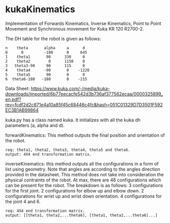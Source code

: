 # kukaKinematics
Implementation of Forwards Kinematics, Inverse Kinematics, Point to Point Movement and Synchronous movement for Kuka KR 120 R2700-2.

The DH table for the robot is given as follows:

    n    theta       alpha     a      d
    0      0         -180      0     645
    1    theta1       90      330     0
    2    theta2        0      1150    0
    3   theta3-90     90      115     0
    4    theta4      -90       0    -1220
    5    theta5       90       0      0
    6  theta6-180   -180       0    -215

Data Sheet:
https://www.kuka.com/-/media/kuka-downloads/imported/6b77eecacfe542d3b736af377562ecaa/0000325899_en.pdf?rev=fcdf2d2c871e4a10a85f45c68446c4fc&hash=051C01329D7D3501F592EC3B1AB99864

kuka.py has a class named kuka. It initializes with all the kuka dh parameters (a, alpha and d).

forwardKinematics: This method outputs the final position and orientation of the robot.
    
    req: theta1, theta2, theta3, theta4, theta5 and theta6.
    output: 4X4 end transformation matrix.
 
 
 inverseKinematics: this method outputs all the configurations in a form of list using geometry. Note that angles are according 
 to the angles direction provided in the datasheet. This method does not take into consideration the physical contraints of the robot.
 At max, there are 48 configurations which can be present for the robot. The breakdown is as follows:
       3 configurations for the first joint.
       2 configurations for elbow up and elbow down.
       2 configurations for wrist up and wrist down orientation.
       4 configurations for the joint 4 and 6.

    req: 4X4 end transformation matrix.
    output: [[theta1, theta2,...theta6], [theta1, theta2,...theta6]...]


